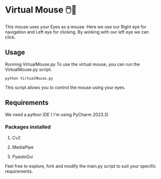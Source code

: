 # Virtual Mouse 🖱️👀

This mouse uses your Eyes as a mouse. Here we use our Right eye for navigation and Left eye for clicking. By winking with our left eye we can click.


## Usage
Running VirtualMouse.py
To use the virtual mouse, you can run the VirtualMouse.py script:


```
python VirtualMouse.py
```
This script allows you to control the mouse using your eyes.

## Requirements 

We need a python IDE ( I'm using PyCharm 2023.3)

### Packages installed

1. Cv2

2. MediaPipe

3. PyautoGui


Feel free to explore, fork and modify the main.py script to suit your specific requirements.
